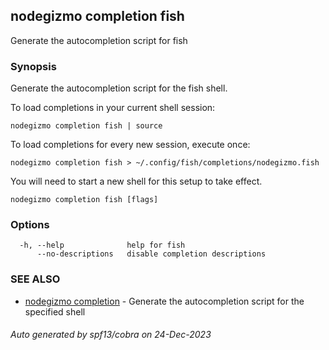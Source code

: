 ## nodegizmo completion fish

Generate the autocompletion script for fish

### Synopsis

Generate the autocompletion script for the fish shell.

To load completions in your current shell session:

	nodegizmo completion fish | source

To load completions for every new session, execute once:

	nodegizmo completion fish > ~/.config/fish/completions/nodegizmo.fish

You will need to start a new shell for this setup to take effect.


```
nodegizmo completion fish [flags]
```

### Options

```
  -h, --help              help for fish
      --no-descriptions   disable completion descriptions
```

### SEE ALSO

* [nodegizmo completion](nodegizmo_completion.md)	 - Generate the autocompletion script for the specified shell

###### Auto generated by spf13/cobra on 24-Dec-2023
